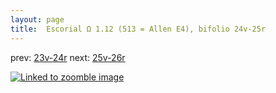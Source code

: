 ```yaml
---
layout: page
title:  Escorial Ω 1.12 (513 = Allen E4), bifolio 24v-25r
---
```


prev: [23v-24r](../23v-24r/) next: [25v-26r](../25v-26r/)



[![Linked to zoomble image](http://www.homermultitext.org/iipsrv?IIIF=/project/homer/pyramidal/deepzoom/hmt/e3bifolio/v1/E3_24v_25r.tif/full/2000,/0/default.jpg)](http://www.homermultitext.org/ict2/?urn=urn:cite2:hmt:e3bifolio.v1:E3_24v_25r)


